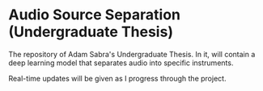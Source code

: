 # Audio Source Separation (Undergraduate Thesis)
 The repository of Adam Sabra's Undergraduate Thesis. In it, will contain a deep learning model that separates audio into specific instruments.
 
 Real-time updates will be given as I progress through the project.
